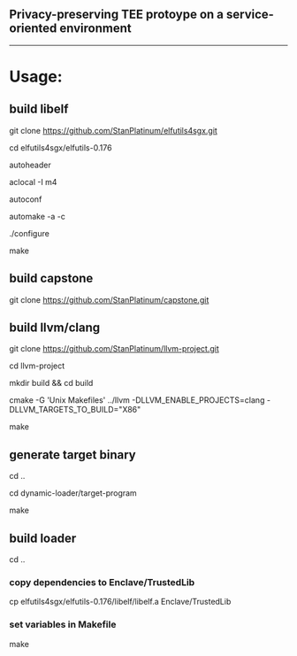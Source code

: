 ## Privacy-preserving TEE protoype on a service-oriented environment

***

# Usage:

## build libelf

git clone https://github.com/StanPlatinum/elfutils4sgx.git

cd elfutils4sgx/elfutils-0.176

autoheader

aclocal -I m4

autoconf

automake -a -c

./configure

make

## build capstone

git clone https://github.com/StanPlatinum/capstone.git

## build llvm/clang

git clone https://github.com/StanPlatinum/llvm-project.git

cd llvm-project

mkdir build && cd build

cmake -G 'Unix Makefiles' ../llvm -DLLVM_ENABLE_PROJECTS=clang -DLLVM_TARGETS_TO_BUILD="X86"

make

## generate target binary

cd ..

cd dynamic-loader/target-program

make

## build loader

cd ..

### copy dependencies to Enclave/TrustedLib

cp elfutils4sgx/elfutils-0.176/libelf/libelf.a Enclave/TrustedLib

### set variables in Makefile

make
